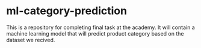 # ml-category-prediction
This is a repository for completing final task at the academy. It will contain a machine learning model that will predict product category based on the dataset we recived.
